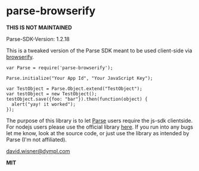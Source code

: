 parse-browserify
================

**THIS IS NOT MAINTAINED**

Parse-SDK-Version: 1.2.18

This is a tweaked version of the Parse SDK meant to be used client-side via [browserify](https://www.npmjs.org/package/browserify).

```
var Parse = require('parse-browserify');

Parse.initialize("Your App Id", "Your JavaScript Key");

var TestObject = Parse.Object.extend("TestObject");
var testObject = new TestObject();
testObject.save({foo: "bar"}).then(function(object) {
  alert("yay! it worked");
});

```
The purpose of this library is to let [Parse](https://www.parse.com) users require the js-sdk clientside. For nodejs users please use the official library [here](https://www.npmjs.org/package/parse). If you run into any bugs let me know, look at the source code, or just use the library as intended by Parse (I'm not affiliated).

<david.wisner@dympl.com>

**MIT**
